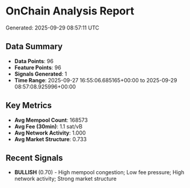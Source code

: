 # OnChain Analysis Report
Generated: 2025-09-29 08:57:11 UTC

## Data Summary
- **Data Points**: 96
- **Feature Points**: 96
- **Signals Generated**: 1
- **Time Range**: 2025-09-27 16:55:06.685165+00:00 to 2025-09-29 08:57:08.925996+00:00

## Key Metrics
- **Avg Mempool Count**: 168573
- **Avg Fee (30min)**: 1.1 sat/vB
- **Avg Network Activity**: 1.000
- **Avg Market Structure**: 0.733

## Recent Signals
- **BULLISH** (0.70) - High mempool congestion; Low fee pressure; High network activity; Strong market structure
